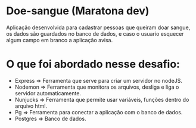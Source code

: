 # Doe-sangue (Maratona dev)

Aplicação desenvolvida para cadastrar pessoas que queiram doar sangue, os dados são guardados no banco de dados, e caso o usuario esquecer algum campo em branco a aplicação avisa.

# O que foi abordado nesse desafio:

* Express => Ferramenta que serve para criar um servidor no nodeJS.
* Nodemon => Ferramenta que monitora os arquivos, desliga e liga o servidor automaticamente.
* Nunjucks => Ferramenta que permite usar variáveis, funções dentro do arquivo html.
* Pg => Ferramenta para conectar a aplicação com o banco de dados.
* Postgres => Banco de dados.

